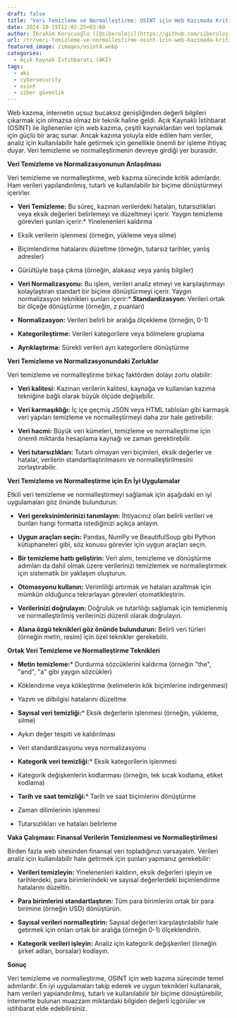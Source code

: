 ```yaml
---
draft: false
title: "Veri Temizleme ve Normalleştirme: OSINT için Web Kazımada Kritik Bir Adım"
date: 2024-10-15T12:02:25+03:00
author: İbrahim Korucuoğlu ([@siberoloji](https://github.com/siberoloji))
url: /tr/veri-temizleme-ve-normallestirme-osint-icin-web-kazimada-kritik-bir-adim/
featured_image: /images/osint4.webp
categories:
  - Açık Kaynak İstihbaratı (AKİ)
tags:
  - aki
  - cybersecurity
  - osint
  - siber güvenlik
---
```



Web kazıma, internetin uçsuz bucaksız genişliğinden değerli bilgileri çıkarmak için olmazsa olmaz bir teknik haline geldi. Açık Kaynaklı İstihbarat (OSINT) ile ilgilenenler için web kazıma, çeşitli kaynaklardan veri toplamak için güçlü bir araç sunar. Ancak kazıma yoluyla elde edilen ham veriler, analiz için kullanılabilir hale getirmek için genellikle önemli bir işleme ihtiyaç duyar. Veri temizleme ve normalleştirmenin devreye girdiği yer burasıdır.



**Veri Temizleme ve Normalizasyonunun Anlaşılması**



Veri temizleme ve normalleştirme, web kazıma sürecinde kritik adımlardır. Ham verileri yapılandırılmış, tutarlı ve kullanılabilir bir biçime dönüştürmeyi içerirler.


* **Veri Temizleme:**  Bu süreç, kazınan verilerdeki hataları, tutarsızlıkları veya eksik değerleri belirlemeyi ve düzeltmeyi içerir. Yaygın temizleme görevleri şunları içerir:* Yinelenenleri kaldırma

* Eksik verilerin işlenmesi (örneğin, yükleme veya silme)

* Biçimlendirme hatalarını düzeltme (örneğin, tutarsız tarihler, yanlış adresler)

* Gürültüyle başa çıkma (örneğin, alakasız veya yanlış bilgiler)



* **Veri Normalizasyonu:**  Bu işlem, verileri analiz etmeyi ve karşılaştırmayı kolaylaştıran standart bir biçime dönüştürmeyi içerir. Yaygın normalizasyon teknikleri şunları içerir:* **Standardizasyon:**  Verileri ortak bir ölçeğe dönüştürme (örneğin, z puanları)

* **Normalizasyon:**  Verileri belirli bir aralığa ölçekleme (örneğin, 0-1)

* **Kategorileştirme:**  Verileri kategorilere veya bölmelere gruplama

* **Ayrıklaştırma:**  Sürekli verileri ayrı kategorilere dönüştürme

**Veri Temizleme ve Normalizasyonundaki Zorluklar**



Veri temizleme ve normalleştirme birkaç faktörden dolayı zorlu olabilir:


* **Veri kalitesi:**  Kazınan verilerin kalitesi, kaynağa ve kullanılan kazıma tekniğine bağlı olarak büyük ölçüde değişebilir.

* **Veri karmaşıklığı:**  İç içe geçmiş JSON veya HTML tabloları gibi karmaşık veri yapıları temizleme ve normalleştirmeyi daha zor hale getirebilir.

* **Veri hacmi:**  Büyük veri kümeleri, temizleme ve normalleştirme için önemli miktarda hesaplama kaynağı ve zaman gerektirebilir.

* **Veri tutarsızlıkları:**  Tutarlı olmayan veri biçimleri, eksik değerler ve hatalar, verilerin standartlaştırılmasını ve normalleştirilmesini zorlaştırabilir.




**Veri Temizleme ve Normalleştirme için En İyi Uygulamalar**



Etkili veri temizleme ve normalleştirmeyi sağlamak için aşağıdaki en iyi uygulamaları göz önünde bulundurun:


* **Veri gereksinimlerinizi tanımlayın:**  İhtiyacınız olan belirli verileri ve bunları hangi formatta istediğinizi açıkça anlayın.

* **Uygun araçları seçin:**  Pandas, NumPy ve BeautifulSoup gibi Python kütüphaneleri gibi, söz konusu görevler için uygun araçları seçin.

* **Bir temizleme hattı geliştirin:**  Veri alımı, temizleme ve dönüştürme adımları da dahil olmak üzere verilerinizi temizlemek ve normalleştirmek için sistematik bir yaklaşım oluşturun.

* **Otomasyonu kullanın:**  Verimliliği artırmak ve hataları azaltmak için mümkün olduğunca tekrarlayan görevleri otomatikleştirin.

* **Verilerinizi doğrulayın:**  Doğruluk ve tutarlılığı sağlamak için temizlenmiş ve normalleştirilmiş verilerinizi düzenli olarak doğrulayın.

* **Alana özgü teknikleri göz önünde bulundurun:**  Belirli veri türleri (örneğin metin, resim) için özel teknikler gerekebilir.




**Ortak Veri Temizleme ve Normalleştirme Teknikleri**


* **Metin temizleme:*** Durdurma sözcüklerini kaldırma (örneğin "the", "and", "a" gibi yaygın sözcükler)

* Köklendirme veya kökleştirme (kelimelerin kök biçimlerine indirgenmesi)

* Yazım ve dilbilgisi hatalarını düzeltme



* **Sayısal veri temizliği:*** Eksik değerlerin işlenmesi (örneğin, yükleme, silme)

* Aykırı değer tespiti ve kaldırılması

* Veri standardizasyonu veya normalizasyonu



* **Kategorik veri temizliği:*** Eksik kategorilerin işlenmesi

* Kategorik değişkenlerin kodlanması (örneğin, tek sıcak kodlama, etiket kodlama)



* **Tarih ve saat temizliği:*** Tarih ve saat biçimlerini dönüştürme

* Zaman dilimlerinin işlenmesi

* Tutarsızlıkları ve hataları belirleme

**Vaka Çalışması: Finansal Verilerin Temizlenmesi ve Normalleştirilmesi**



Birden fazla web sitesinden finansal veri topladığınızı varsayalım. Verileri analiz için kullanılabilir hale getirmek için şunları yapmanız gerekebilir:


* **Verileri temizleyin:**  Yinelenenleri kaldırın, eksik değerleri işleyin ve tarihlerdeki, para birimlerindeki ve sayısal değerlerdeki biçimlendirme hatalarını düzeltin.

* **Para birimlerini standartlaştırın:**  Tüm para birimlerini ortak bir para birimine (örneğin USD) dönüştürün.

* **Sayısal verileri normalleştirin:**  Sayısal değerleri karşılaştırılabilir hale getirmek için onları ortak bir aralığa (örneğin 0-1) ölçeklendirin.

* **Kategorik verileri işleyin:**  Analiz için kategorik değişkenleri (örneğin şirket adları, borsalar) kodlayın.




**Sonuç**



Veri temizleme ve normalleştirme, OSINT için web kazıma sürecinde temel adımlardır. En iyi uygulamaları takip ederek ve uygun teknikleri kullanarak, ham verileri yapılandırılmış, tutarlı ve kullanılabilir bir biçime dönüştürebilir, internette bulunan muazzam miktardaki bilgiden değerli içgörüler ve istihbarat elde edebilirsiniz.
